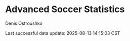 # Advanced Soccer Statistics
Denis Ostroushko

<!-- gfm -->

Last successful data update: 2025-08-13 14:15:03 CST
